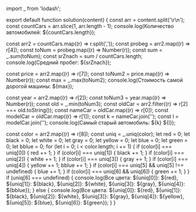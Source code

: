 import _ from 'lodash';

export default function solution(content) {
  const arr = content.split('\r\n');
  const countCars = arr.slice(1, arr.length - 1);
  console.log(Количество автомобилей: ${countCars.length});

  const arr2 = countCars.map((r) => r.split(','));
  const probeg = arr2.map((r) => r[4]);
  const toNum = probeg.map((r) => Number(r));
  const sum = _.sum(toNum);
  const srZnach = sum / countCars.length;
  console.log(Средний пробег: ${srZnach});

  const price = arr2.map((r) => r[7]);
  const toNum2 = price.map((r) => Number(r));
  const max = _.max(toNum2);
  console.log(Стоимость самой дорогой машины: ${max});

  const year = arr2.map((r) => r[2]);
  const toNum3 = year.map((r) => Number(r));
  const old = _.min(toNum3);
  const oldCar = arr2.filter((r) => r[2] === old.toString());
  const nameCar = oldCar.map((r) => r[0]);
  const modelCar = oldCar.map((r) => r[1]);
  const k = nameCar.join('');
  const l = modelCar.join('');
  console.log(Самый старый автомобиль: ${k} ${l});

  const color = arr2.map((r) => r[8]);
  const uniq = _.uniq(color);
  let red = 0;
  let black = 0;
  let white = 0;
  let gray = 0;
  let yellow = 0;
  let blue = 0;
  let green = 0;
  let bblue = 0;
  for (let i = 0; i < color.length; i += 1) {
    if (color[i] === uniq[0]) {
      red += 1;
    }
    if (color[i] === uniq[1]) {
      black += 1;
    }
    if (color[i] === uniq[2]) {
      white += 1;
    }
    if (color[i] === uniq[3]) {
      gray += 1;
    }
    if (color[i] === uniq[4]) {
      yellow += 1;
      bblue += 1;
    }
    if (color[i] === uniq[5] && uniq[5] !== undefined) {
      blue += 1;
    }
    if (color[i] === uniq[6] && uniq[6]) {
      green += 1;
    }
  }
  if (uniq[6] === undefined) {
    console.log(Все цвета: ${uniq[0]}: ${red}, ${uniq[1]}: ${black}, ${uniq[2]}: ${white}, ${uniq[3]}: ${gray}, ${uniq[4]}: ${bblue});
  } else {
    console.log(Все цвета: ${uniq[0]}: ${red}, ${uniq[1]}: ${black}, ${uniq[2]}: ${white}, ${uniq[3]}: ${gray}, ${uniq[4]}: ${yellow}, ${uniq[5]}: ${blue}, ${uniq[6]}: ${green});
  }
}
